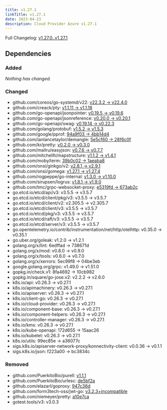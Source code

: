```yaml
---
title: v1.27.1
linkTitle: v1.27.1
date: 2023-04-23
description: Cloud Provider Azure v1.27.1
---
```

Full Changelog: [v1.27.0..v1.27.1](https://github.com/kubernetes-sigs/cloud-provider-azure/compare/v1.27.0...v1.27.1)



## Dependencies

### Added
_Nothing has changed._

### Changed
- github.com/coreos/go-systemd/v22: [v22.3.2 → v22.4.0](https://github.com/coreos/go-systemd/v22/compare/v22.3.2...v22.4.0)
- github.com/creack/pty: [v1.1.11 → v1.1.18](https://github.com/creack/pty/compare/v1.1.11...v1.1.18)
- github.com/go-openapi/jsonpointer: [v0.19.5 → v0.19.6](https://github.com/go-openapi/jsonpointer/compare/v0.19.5...v0.19.6)
- github.com/go-openapi/jsonreference: [v0.20.0 → v0.20.1](https://github.com/go-openapi/jsonreference/compare/v0.20.0...v0.20.1)
- github.com/go-openapi/swag: [v0.19.14 → v0.22.3](https://github.com/go-openapi/swag/compare/v0.19.14...v0.22.3)
- github.com/golang/protobuf: [v1.5.2 → v1.5.3](https://github.com/golang/protobuf/compare/v1.5.2...v1.5.3)
- github.com/google/pprof: [94a9f03 → 4bb14d4](https://github.com/google/pprof/compare/94a9f03...4bb14d4)
- github.com/ianlancetaylor/demangle: [5e5cf60 → 28f6c0f](https://github.com/ianlancetaylor/demangle/compare/5e5cf60...28f6c0f)
- github.com/kr/pretty: [v0.2.0 → v0.3.0](https://github.com/kr/pretty/compare/v0.2.0...v0.3.0)
- github.com/mailru/easyjson: [v0.7.6 → v0.7.7](https://github.com/mailru/easyjson/compare/v0.7.6...v0.7.7)
- github.com/mitchellh/mapstructure: [v1.1.2 → v1.4.1](https://github.com/mitchellh/mapstructure/compare/v1.1.2...v1.4.1)
- github.com/moby/term: [39b0c02 → 1aeaba8](https://github.com/moby/term/compare/39b0c02...1aeaba8)
- github.com/onsi/ginkgo/v2: [v2.8.1 → v2.9.1](https://github.com/onsi/ginkgo/v2/compare/v2.8.1...v2.9.1)
- github.com/onsi/gomega: [v1.27.1 → v1.27.4](https://github.com/onsi/gomega/compare/v1.27.1...v1.27.4)
- github.com/rogpeppe/go-internal: [v1.3.0 → v1.10.0](https://github.com/rogpeppe/go-internal/compare/v1.3.0...v1.10.0)
- github.com/sirupsen/logrus: [v1.8.1 → v1.9.0](https://github.com/sirupsen/logrus/compare/v1.8.1...v1.9.0)
- github.com/tmc/grpc-websocket-proxy: [e5319fd → 673ab2c](https://github.com/tmc/grpc-websocket-proxy/compare/e5319fd...673ab2c)
- go.etcd.io/etcd/api/v3: v3.5.5 → v3.5.7
- go.etcd.io/etcd/client/pkg/v3: v3.5.5 → v3.5.7
- go.etcd.io/etcd/client/v2: v2.305.5 → v2.305.7
- go.etcd.io/etcd/client/v3: v3.5.5 → v3.5.7
- go.etcd.io/etcd/pkg/v3: v3.5.5 → v3.5.7
- go.etcd.io/etcd/raft/v3: v3.5.5 → v3.5.7
- go.etcd.io/etcd/server/v3: v3.5.5 → v3.5.7
- go.opentelemetry.io/contrib/instrumentation/net/http/otelhttp: v0.35.0 → v0.35.1
- go.uber.org/goleak: v1.2.0 → v1.2.1
- golang.org/x/lint: 6edffad → 738671d
- golang.org/x/mod: v0.8.0 → v0.9.0
- golang.org/x/tools: v0.6.0 → v0.7.0
- golang.org/x/xerrors: 5ec99f8 → 04be3eb
- google.golang.org/grpc: v1.49.0 → v1.51.0
- gopkg.in/check.v1: 8fa4692 → 10cb982
- gopkg.in/square/go-jose.v2: v2.2.2 → v2.6.0
- k8s.io/api: v0.26.3 → v0.27.1
- k8s.io/apimachinery: v0.26.3 → v0.27.1
- k8s.io/apiserver: v0.26.3 → v0.27.1
- k8s.io/client-go: v0.26.3 → v0.27.1
- k8s.io/cloud-provider: v0.26.3 → v0.27.1
- k8s.io/component-base: v0.26.3 → v0.27.1
- k8s.io/component-helpers: v0.26.3 → v0.27.1
- k8s.io/controller-manager: v0.26.3 → v0.27.1
- k8s.io/kms: v0.26.3 → v0.27.1
- k8s.io/kube-openapi: 172d655 → 15aac26
- k8s.io/kubelet: v0.26.3 → v0.27.1
- k8s.io/utils: 99ec85e → a36077c
- sigs.k8s.io/apiserver-network-proxy/konnectivity-client: v0.0.36 → v0.1.1
- sigs.k8s.io/json: f223a00 → bc3834c

### Removed
- github.com/PuerkitoBio/purell: [v1.1.1](https://github.com/PuerkitoBio/purell/tree/v1.1.1)
- github.com/PuerkitoBio/urlesc: [de5bf2a](https://github.com/PuerkitoBio/urlesc/tree/de5bf2a)
- github.com/elazarl/goproxy: [947c36d](https://github.com/elazarl/goproxy/tree/947c36d)
- github.com/form3tech-oss/jwt-go: [v3.2.3+incompatible](https://github.com/form3tech-oss/jwt-go/tree/v3.2.3)
- github.com/niemeyer/pretty: [a10e7ca](https://github.com/niemeyer/pretty/tree/a10e7ca)
- gotest.tools/v3: v3.0.3
